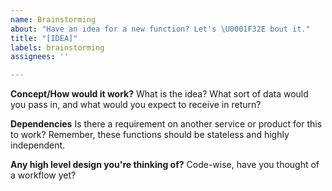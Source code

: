 ```yaml
---
name: Brainstorming
about: "Have an idea for a new function? Let's \U0001F32E bout it."
title: "[IDEA]"
labels: brainstorming
assignees: ''

---
```


**Concept/How would it work?**
What is the idea? What sort of data would you pass in, and what would you expect to receive in return?

**Dependencies**
Is there a requirement on another service or product for this to work? Remember, these functions should be stateless and highly independent.

**Any high level design you're thinking of?**
Code-wise, have you thought of a workflow yet?
